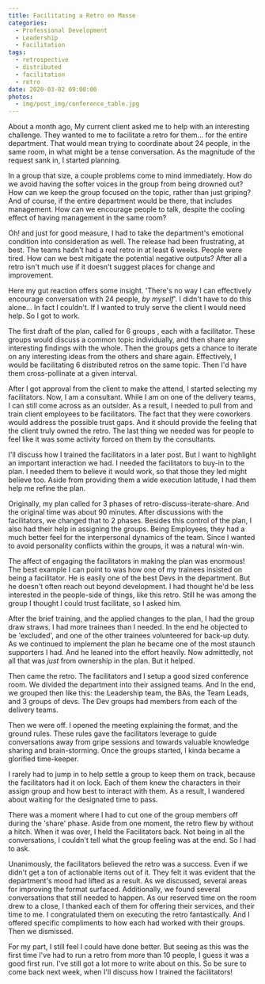 ```yaml
---
title: Facilitating a Retro en Masse
categories:
  - Professional Development
  - Leadership
  - Facilitation
tags:
  - retrospective
  - distributed
  - facilitation
  - retro
date: 2020-03-02 09:00:00
photos:
  - img/post_img/conference_table.jpg
---
```


About a month ago, My current client asked me to help with an interesting challenge. They wanted to me to facilitate a retro for them... for the entire department. That would mean trying to coordinate about 24 people, in the same room, in what might be a tense conversation. As the magnitude of the request sank in, I started planning.

In a group that size, a couple problems come to mind immediately. How do we avoid having the softer voices in the group from being drowned out? How can we keep the group focused on the topic, rather than just griping? And of course, if the entire department would be there, that includes management. How can we encourage people to talk, despite the cooling effect of having management in the same room?

Oh! and just for good measure, I had to take the department's emotional condition into consideration as well. The release had been frustrating, at best. The teams hadn't had a real retro in at least 6 weeks. People were tired. How can we best mitigate the potential negative outputs? After all a retro isn't much use if it doesn't suggest places for change and improvement.

Here my gut reaction offers some insight. 'There's no way I can effectively encourage conversation with 24 people, _by myself_'. I didn't have to do this alone... In fact I couldn't. If I wanted to truly serve the client I would need help. So I got to work.

The first draft of the plan, called for 6 groups , each with a facilitator. These groups would discuss a common topic individually, and then share any interesting findings with the whole. Then the groups gets a chance to iterate on any interesting ideas from the others and share again. Effectively, I would be facilitating 6 distributed retros on the same topic. Then I'd have them cross-pollinate at a given interval.

After I got approval from the client to make the attend, I started selecting my facilitators. Now, I am a consultant. While I am on one of the delivery teams, I can still come across as an outsider. As a result, I needed to pull from and train client employees to be facilitators. The fact that they were coworkers would address the possible trust gaps. And it should provide the feeling that the client truly owned the retro. The last thing we needed was for people to feel like it was some activity forced on them by the consultants.

I'll discuss how I trained the facilitators in a later post. But I want to highlight an important interaction we had. I needed the facilitators to buy-in to the plan. I needed them to believe it would work, so that those they led might believe too. Aside from providing them a wide execution latitude, I had them help me refine the plan.

Originally, my plan called for 3 phases of retro-discuss-iterate-share. And the original time was about 90 minutes. After discussions with the facilitators, we changed that to 2 phases. Besides this control of the plan, I also had their help in assigning the groups. Being Employees, they had a much better feel for the interpersonal dynamics of the team. Since I wanted to avoid personality conflicts within the groups, it was a natural win-win.

The affect of engaging the facilitators in making the plan was enormous! The best example I can point to was how one of my trainees insisted on being a facilitator. He is easily one of the best Devs in the department. But he doesn't often reach out beyond development. I had thought he'd be less interested in the people-side of things, like this retro. Still he was among the group I thought I could trust facilitate, so I asked him.

After the brief training, and the applied changes to the plan, I had the group draw straws. I had more trainees than I needed. In the end he objected to be 'excluded', and one of the other trainees volunteered for back-up duty. As we continued to implement the plan he became one of the most staunch supporters I had. And he leaned into the effort heavily. Now admittedly, not all that was _just_ from ownership in the plan. But it helped.

Then came the retro. The facilitators and I setup a good sized conference room. We divided the department into their assigned teams. And In the end, we grouped then like this: the Leadership team, the BAs, the Team Leads, and 3 groups of devs. The Dev groups had members from each of the delivery teams.

Then we were off. I opened the meeting explaining the format, and the ground rules. These rules gave the facilitators leverage to guide conversations away from gripe sessions and towards valuable knowledge sharing and brain-storming. Once the groups started, I kinda became a glorified time-keeper.

I rarely had to jump in to help settle a group to keep them on track, because the facilitators had it on lock. Each of them knew the characters in their assign group and how best to interact with them. As a result, I wandered about waiting for the designated time to pass.

There was a moment where I had to cut one of the group members off during the 'share' phase. Aside from one moment, the retro flew by without a hitch. When it was over, I held the Facilitators back. Not being in all the conversations, I couldn't tell what the group feeling was at the end. So I had to ask.

Unanimously, the facilitators believed the retro was a success. Even if we didn't get a ton of actionable items out of it. They felt it was evident that the department's mood had lifted as a result. As we discussed, several areas for improving the format surfaced. Additionally, we found several conversations that still needed to happen. As our reserved time on the room drew to a close, I thanked each of them for offering their services, and their time to me. I congratulated them on executing the retro fantastically. And I offered specific compliments to how each had worked with their groups. Then we dismissed.

For my part, I still feel I could have done better. But seeing as this was the first time I've had to run a retro from more than 10 people, I guess it was a good first run. I've still got a lot more to write about on this. So be sure to come back next week, when I'll discuss how I trained the facilitators!

